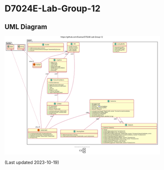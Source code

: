 # D7024E-Lab-Group-12

## UML Diagram

![UML Diagram](resource/d7024uml.svg)

(Last updated 2023-10-19)
